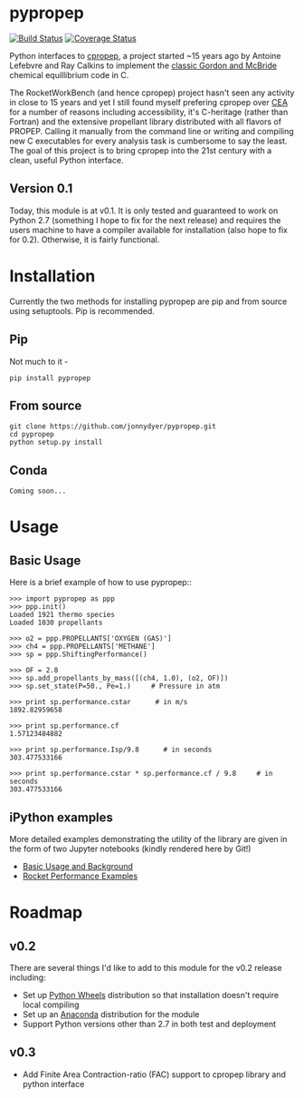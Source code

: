 # pypropep
[![Build Status](https://travis-ci.org/jonnydyer/pypropep.svg?branch=master)](https://travis-ci.org/jonnydyer/pypropep)
[![Coverage Status](https://coveralls.io/repos/github/jonnydyer/pypropep/badge.svg?branch=master)](https://coveralls.io/github/jonnydyer/pypropep?branch=master)

Python interfaces to [cpropep](https://sourceforge.net/projects/rocketworkbench/?source=navbar), a project started ~15 years ago by Antoine Lefebvre and Ray Calkins to implement the [classic Gordon and McBride](https://www.grc.nasa.gov/WWW/CEAWeb/RP-1311.pdf) chemical equillibrium code in C.  

The RocketWorkBench (and hence cpropep) project hasn't seen any activity in close to 15 years and yet I still found myself prefering cpropep over [CEA](https://www.grc.nasa.gov/WWW/CEAWeb/) for a number of reasons including accessibility, it's C-heritage (rather than Fortran) and the extensive propellant library distributed with all flavors of PROPEP.  Calling it manually from the command line or writing and compiling new C executables for every analysis task is cumbersome to say the least.  The goal of this project is to bring cpropep into the 21st century with a clean, useful Python interface.

## Version 0.1
Today, this module is at v0.1.  It is only tested and guaranteed to work on Python 2.7 (something I hope to fix for the next release) and requires the users machine to have a compiler available for installation (also hope to fix for 0.2).  Otherwise, it is fairly functional.

# Installation

Currently the two methods for installing pypropep are pip and from source using setuptools.  Pip is recommended.

## Pip
Not much to it -

    pip install pypropep

## From source

    git clone https://github.com/jonnydyer/pypropep.git
    cd pypropep
    python setup.py install

## Conda

    Coming soon...
    
# Usage

## Basic Usage
Here is a brief example of how to use pypropep::

    >>> import pypropep as ppp
    >>> ppp.init()
    Loaded 1921 thermo species
    Loaded 1030 propellants
    
    >>> o2 = ppp.PROPELLANTS['OXYGEN (GAS)']
    >>> ch4 = ppp.PROPELLANTS['METHANE']
    >>> sp = ppp.ShiftingPerformance()
    
    >>> OF = 2.8
    >>> sp.add_propellants_by_mass([(ch4, 1.0), (o2, OF)])
    >>> sp.set_state(P=50., Pe=1.)     # Pressure in atm
    
    >>> print sp.performance.cstar      # in m/s
    1892.82959658
    
    >>> print sp.performance.cf
    1.57123484882
    
    >>> print sp.performance.Isp/9.8      # in seconds
    303.477533166
    
    >>> print sp.performance.cstar * sp.performance.cf / 9.8     # in seconds
    303.477533166

## iPython examples
More detailed examples demonstrating the utility of the library are given in the form of two Jupyter notebooks (kindly rendered here by Git!)

- [Basic Usage and Background](ipython_doc/BasicUsage.ipynb)
- [Rocket Performance Examples](ipython_doc/BasicRocketPerformance.ipynb)

# Roadmap

## v0.2
There are several things I'd like to add to this module for the v0.2 release including:

- Set up [Python Wheels](http://pythonwheels.com/) distribution so that installation doesn't require local compiling
- Set up an [Anaconda](https://www.continuum.io/anaconda-overview) distribution for the module
- Support Python versions other than 2.7 in both test and deployment

## v0.3
- Add Finite Area Contraction-ratio (FAC) support to cpropep library and python interface
